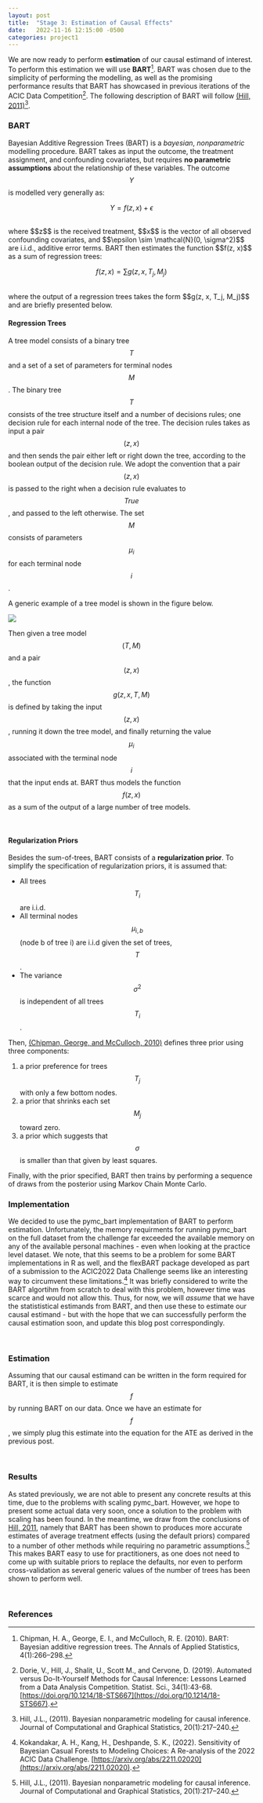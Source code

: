 ```yaml
---
layout: post
title:  "Stage 3: Estimation of Causal Effects"
date:   2022-11-16 12:15:00 -0500
categories: project1
---
```


We are now ready to perform **estimation**  of our causal estimand of interest. To perform this estimation we will use **BART**[^1]. BART was chosen due to the simplicity of performing the modelling, as well as the promising performance results that BART has showcased in previous iterations of the ACIC Data Competition[^2].
The following description of BART will follow [(Hill, 2011)](#fn:3)[^3].

### BART
Bayesian Additive Regression Trees (BART) is a *bayesian*, *nonparametric* modelling procedure. BART takes as input the outcome, the treatment assignment, and confounding covariates, but requires **no parametric assumptions** about the relationship of these variables. The outcome $$Y$$ is modelled very generally as:

$$ Y = f(z, x) + \epsilon $$

<br/>
where $$z$$ is the received treatment, $$x$$ is the vector of all observed confounding covariates, and $$\epsilon \sim \mathcal{N}(0, \sigma^2)$$ are i.i.d., additive error terms. BART then estimates the function $$f(z, x)$$ as a sum of regression trees:

$$f(z, x) = \sum g(z, x, T_j, M_j)$$

<br/>
where the output of a regression trees takes the form $$g(z, x, T_j, M_j)$$ and are briefly presented below.

<br/>

#### Regression Trees
A tree model consists of a binary tree $$T$$ and a set of a set of parameters for terminal nodes $$M$$.
The binary tree $$T$$ consists of the tree structure itself and a number of decisions rules; one decision rule for each internal node of the tree. The decision rules takes as input a pair $$(z, x)$$ and then sends the pair either left or right down the tree, according to the boolean output of the decision rule. We adopt the convention that a pair $$(z, x)$$ is passed to the right when a decision rule evaluates to $$True$$, and passed to the left otherwise.
The set $$M$$ consists of parameters $$\mu_{i}$$ for each terminal node $$i$$.

A generic example of a tree model is shown in the figure below.

<img src="{{ site.baseurl }}/assets/figures/regtree.drawio.svg">


Then given a tree model $$(T, M)$$ and a pair $$(z, x)$$, the function $$g(z, x, T, M)$$ is defined by taking the input $$(z, x)$$, running it down the tree model, and finally returning the value $$\mu_{i}$$ associated with the terminal node $$i$$ that the input ends at. BART thus models the function $$f(z, x)$$ as a sum of the output of a large number of tree models.

<br/>

#### Regularization Priors
Besides the sum-of-trees, BART consists of a **regularization prior**. To simplify the specification of regularization priors, it is assumed that:

- All trees $$T_i$$ are i.i.d.
- All terminal nodes $$\mu_{i,b}$$ (node b of tree i) are i.i.d given the set of trees, $$T$$.
- The variance $$\sigma^2$$ is independent of all trees $$T_i$$.

Then, [(Chipman, George, and McCulloch, 2010)](#fn:1) defines three prior using three components:

1. a prior preference for trees $$T_j$$ with only a few bottom nodes.
2. a prior that shrinks each set $$M_j$$ toward zero.
3. a prior which suggests that $$\sigma$$ is smaller than that given by least squares.

Finally, with the prior specified, BART then trains by performing a sequence of draws from the posterior using Markov Chain Monte Carlo.
<br/>


### Implementation
We decided to use the pymc_bart implementation of BART to perform estimation. Unfortunately, the memory requirments for running pymc_bart on the full dataset from the challenge far exceeded the available memory on any of the available personal machines - even when looking at the practice level dataset. We note, that this seems to be a problem for some BART implementations in R as well, and the flexBART package developed as part of a submission to the ACIC2022 Data Challenge seems like an interesting way to circumvent these limitations.[^4] It was briefly considered to write the BART algortihm from scratch to deal with this problem, however time was scarce and would not allow this.
Thus, for now, we will *assume* that we have the statististical estimands from BART, and then use these to estimate our causal estimand - but with the hope that we can successfully perform the causal estimation soon, and update this blog post correspondingly.

<br/>

 
### Estimation
Assuming that our causal estimand can be written in the form required for BART, it is then simple to estimate $$f$$ by running BART on our data. Once we have an estimate for $$f$$, we simply plug this estimate into the equation for the ATE as derived in the previous post.

<br/>


### Results
As stated previously, we are not able to present any concrete results at this time, due to the problems with scaling pymc_bart. However, we hope to present some actual data very soon, once a solution to the problem with scaling has been found.
In the meantime, we draw from the conclusions of [Hill, 2011](#fn:3), namely that BART has been shown to produces more accurate estimates of average treatment effects (using the default priors) compared to a number of other methods while requiring no parametric assumptions.[^3] This makes BART easy to use for practitioners, as one does not need to come up with suitable priors to replace the defaults, nor even to perform cross-validation as several generic values of the number of trees has been shown to perform well.

<br/>


### References

[^1]: Chipman, H. A., George, E. I., and McCulloch, R. E. (2010). BART: Bayesian additive regression trees. The Annals of Applied Statistics, 4(1):266–298.

[^2]: Dorie, V.,  Hill, J., Shalit, U., Scott M., and Cervone, D. (2019). Automated versus Do-It-Yourself Methods for Causal Inference: Lessons Learned from a Data Analysis Competition. Statist. Sci., 34(1):43-68. [https://doi.org/10.1214/18-STS667](https://doi.org/10.1214/18-STS667).

[^3]: Hill, J.L., (2011). Bayesian nonparametric modeling for causal inference. Journal of Computational and Graphical Statistics, 20(1):217–240.

[^4]: Kokandakar, A. H., Kang, H.,  Deshpande, S. K., (2022). Sensitivity of Bayesian Casual Forests to Modeling Choices: A Re-analysis of the 2022 ACIC Data Challenge. [https://arxiv.org/abs/2211.02020](https://arxiv.org/abs/2211.02020).
